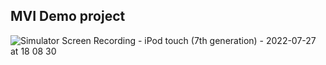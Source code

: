 ## MVI Demo project


![Simulator Screen Recording - iPod touch (7th generation) - 2022-07-27 at 18 08 30](https://user-images.githubusercontent.com/98959780/181210619-ec22218f-2568-4d05-afb3-7db2d1214b0f.gif)
